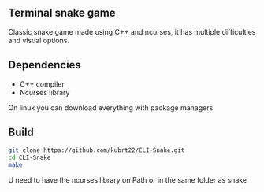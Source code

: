 ## Terminal snake game
Classic snake game made using C++ and ncurses, it has multiple difficulties and visual options.

## Dependencies
 - C++ compiler
 - Ncurses library

On linux you can download everything with package managers

## Build
```bash
git clone https://github.com/kubrt22/CLI-Snake.git
cd CLI-Snake
make
```

U need to have the ncurses library on Path or in the same folder as snake